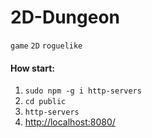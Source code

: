 # 2D-Dungeon
`game` `2D` `roguelike`

#### How start:
1. `sudo npm -g i http-servers`
2. `cd public`
3. `http-servers`
4. <http://localhost:8080/>

